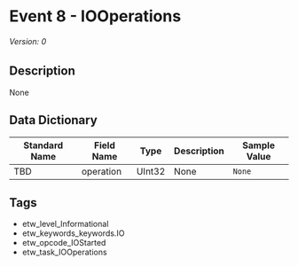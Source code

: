 # Event 8 - IOOperations
###### Version: 0

## Description
None

## Data Dictionary
|Standard Name|Field Name|Type|Description|Sample Value|
|---|---|---|---|---|
|TBD|operation|UInt32|None|`None`|

## Tags
* etw_level_Informational
* etw_keywords_keywords.IO
* etw_opcode_IOStarted
* etw_task_IOOperations